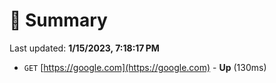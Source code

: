 # 📖 Summary
Last updated: **1/15/2023, 7:18:17 PM**

- `GET` [https://google.com](https://google.com) - **Up** (130ms)
